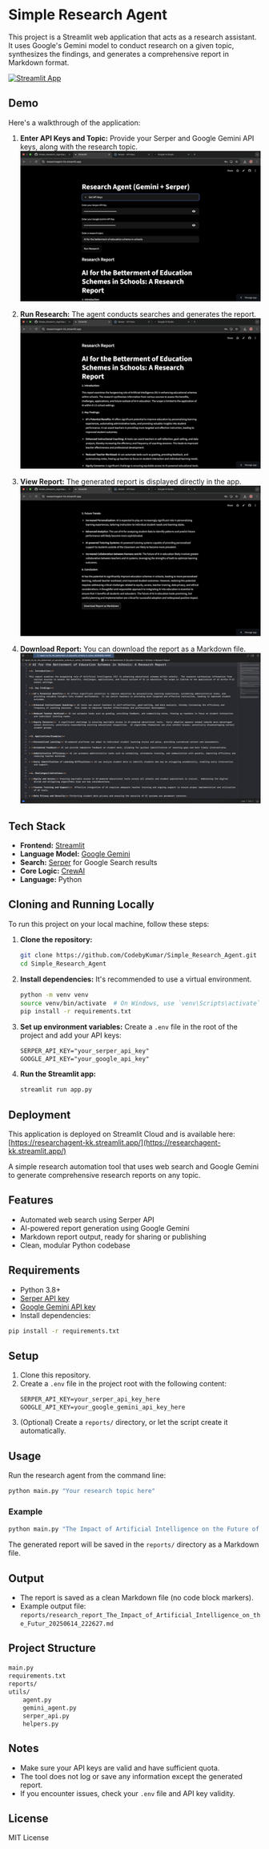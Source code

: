 # Simple Research Agent

This project is a Streamlit web application that acts as a research assistant. It uses Google's Gemini model to conduct research on a given topic, synthesizes the findings, and generates a comprehensive report in Markdown format.

[![Streamlit App](https://static.streamlit.io/badges/streamlit_badge_black_white.svg)](https://researchagent-kk.streamlit.app/)

## Demo

Here's a walkthrough of the application:

1.  **Enter API Keys and Topic:**
    Provide your Serper and Google Gemini API keys, along with the research topic.
    ![Step 1: Enter API Keys and Topic](demo/1.png)

2.  **Run Research:**
    The agent conducts searches and generates the report.
    ![Step 2: Run Research](demo/2.png)

3.  **View Report:**
    The generated report is displayed directly in the app.
    ![Step 3: View Report](demo/3.png)

4.  **Download Report:**
    You can download the report as a Markdown file.
    ![Step 4: Download Report](demo/4.png)

## Tech Stack

-   **Frontend:** [Streamlit](https://streamlit.io/)
-   **Language Model:** [Google Gemini](https://ai.google.dev/)
-   **Search:** [Serper](https://serper.dev/) for Google Search results
-   **Core Logic:** [CrewAI](https://www.crewai.com/)
-   **Language:** Python

## Cloning and Running Locally

To run this project on your local machine, follow these steps:

1.  **Clone the repository:**
    ```bash
    git clone https://github.com/CodebyKumar/Simple_Research_Agent.git
    cd Simple_Research_Agent
    ```

2.  **Install dependencies:**
    It's recommended to use a virtual environment.
    ```bash
    python -m venv venv
    source venv/bin/activate  # On Windows, use `venv\Scripts\activate`
    pip install -r requirements.txt
    ```

3.  **Set up environment variables:**
    Create a `.env` file in the root of the project and add your API keys:
    ```
    SERPER_API_KEY="your_serper_api_key"
    GOOGLE_API_KEY="your_google_api_key"
    ```

4.  **Run the Streamlit app:**
    ```bash
    streamlit run app.py
    ```

## Deployment

This application is deployed on Streamlit Cloud and is available here:
[https://researchagent-kk.streamlit.app/](https://researchagent-kk.streamlit.app/)


A simple research automation tool that uses web search and Google Gemini to generate comprehensive research reports on any topic.

## Features
- Automated web search using Serper API
- AI-powered report generation using Google Gemini
- Markdown report output, ready for sharing or publishing
- Clean, modular Python codebase

## Requirements
- Python 3.8+
- [Serper API key](https://serper.dev/)
- [Google Gemini API key](https://ai.google.dev/)
- Install dependencies:

```sh
pip install -r requirements.txt
```

## Setup
1. Clone this repository.
2. Create a `.env` file in the project root with the following content:
   ```env
   SERPER_API_KEY=your_serper_api_key_here
   GOOGLE_API_KEY=your_google_gemini_api_key_here
   ```
3. (Optional) Create a `reports/` directory, or let the script create it automatically.

## Usage
Run the research agent from the command line:

```sh
python main.py "Your research topic here"
```

### Example
```sh
python main.py "The Impact of Artificial Intelligence on the Future of Work"
```

The generated report will be saved in the `reports/` directory as a Markdown file.

## Output
- The report is saved as a clean Markdown file (no code block markers).
- Example output file: `reports/research_report_The_Impact_of_Artificial_Intelligence_on_the_Futur_20250614_222627.md`

## Project Structure
```
main.py
requirements.txt
reports/
utils/
    agent.py
    gemini_agent.py
    serper_api.py
    helpers.py
```

## Notes
- Make sure your API keys are valid and have sufficient quota.
- The tool does not log or save any information except the generated report.
- If you encounter issues, check your `.env` file and API key validity.

## License
MIT License



